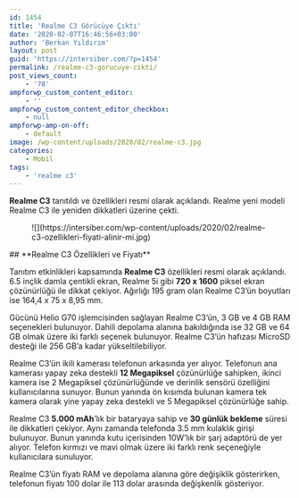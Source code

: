```yaml
---
id: 1454
title: 'Realme C3 Görücüye Çıktı'
date: '2020-02-07T16:46:56+03:00'
author: 'Berkan Yıldırım'
layout: post
guid: 'https://intersiber.com/?p=1454'
permalink: /realme-c3-gorucuye-cikti/
post_views_count:
    - '78'
ampforwp_custom_content_editor:
    - ''
ampforwp_custom_content_editor_checkbox:
    - null
ampforwp-amp-on-off:
    - default
image: /wp-content/uploads/2020/02/realme-c3.jpg
categories:
    - Mobil
tags:
    - 'realme c3'
---
```


**Realme C3** tanıtıldı ve özellikleri resmi olarak açıklandı. Realme yeni modeli Realme C3 ile yeniden dikkatleri üzerine çekti.

<figure class="wp-block-image size-large">![](https://intersiber.com/wp-content/uploads/2020/02/realme-c3-ozellikleri-fiyati-alinir-mi.jpg)</figure>## **Realme C3 Özellikleri ve Fiyatı**

Tanıtım etkinlikleri kapsamında **Realme C3** özellikleri resmi olarak açıklandı. 6.5 inçlik damla çentikli ekran, Realme 5i gibi **720 x 1600** piksel ekran çözünürlüğü ile dikkat çekiyor. Ağırlığı 195 gram olan Realme C3’ün boyutları ise 164,4 x 75 x 8,95 mm.

Gücünü Helio G70 işlemcisinden sağlayan Realme C3’ün, 3 GB ve 4 GB RAM seçenekleri bulunuyor. Dahili depolama alanına bakıldığında ise 32 GB ve 64 GB olmak üzere iki farklı seçenek bulunuyor. Realme C3’ün hafızası MicroSD desteği ile 256 GB’a kadar yükseltilebiliyor.

Realme C3’ün ikili kamerası telefonun arkasında yer alıyor. Telefonun ana kamerası yapay zeka destekli **12 Megapiksel** çözünürlüğe sahipken, ikinci kamera ise 2 Megapiksel çözünürlüğünde ve derinlik sensörü özelliğini kullanıcılarına sunuyor. Bunun yanında ön kısımda bulunan kamera tek kamera olarak yine yapay zeka destekli ve 5 Megapiksel çözünürlüğe sahip.

Realme C3 **5.000 mAh**’lık bir bataryaya sahip ve **30 günlük bekleme** süresi ile dikkatleri çekiyor. Aynı zamanda telefonda 3.5 mm kulaklık girişi bulunuyor. Bunun yanında kutu içerisinden 10W’lık bir şarj adaptörü de yer alıyor. Telefon kırmızı ve mavi olmak üzere iki farklı renk seçeneğiyle kullanıcılara sunuluyor.

Realme C3’ün fiyatı RAM ve depolama alanına göre değişiklik gösterirken, telefonun fiyatı 100 dolar ile 113 dolar arasında değişkenlik gösteriyor.